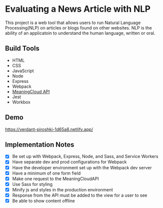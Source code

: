 # Evaluating a News Article with NLP

This project is a web tool that allows users to run Natural Language Processing(NLP) on articles or blogs found on other websites. NLP is the ability of an applicatoin to understand the human language, written or oral.

## Build Tools

- HTML
- CSS
- JavaScript
- Node
- Express
- Webpack
- [MeaningCloud API](https://learn.meaningcloud.com/developer/sentiment-analysis/2.1/doc/what-is-sentiment-analysis)
- Jest
- Workbox

## Demo

https://verdant-piroshki-1d65a8.netlify.app/

## Implementation Notes

- [x] Be set up with Webpack, Express, Node, and Sass, and Service Workers
- [x] Have separate dev and prod configurations for Webpack
- [x] Have the developer environment set up with the Webpack dev server
- [x] Have a minimum of one form field
- [x] Make one request to the MeaningCloudAPI
- [x] Use Sass for styling
- [x] Minify js and styles in the production environment
- [x] Response from the API must be added to the view for a user to see
- [x] Be able to show content offline
